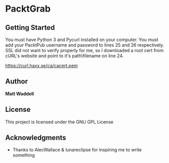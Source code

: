 # PacktGrab

## Getting Started

You must have Python 3 and Pycurl installed on your computer.
You must add your PacktPub username and password to lines 25 and 26 respectively.
SSL did not want to verify properly for me, so I downloaded a root cert from cURL's website and point to it's path\filename on line 24.

https://curl.haxx.se/ca/cacert.pem

## Author

**Matt Waddell**

## License

This project is licensed under the GNU GPL License

## Acknowledgments

* Thanks to AlecWallace & lunareclipse for inspiring me to write something
